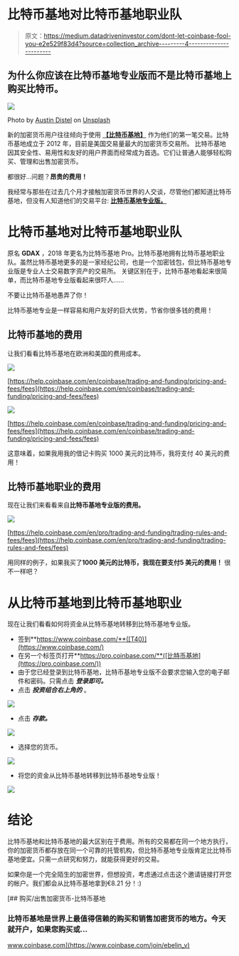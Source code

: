 # 比特币基地对比特币基地职业队

> 原文：<https://medium.datadriveninvestor.com/dont-let-coinbase-fool-you-e2e529f83d4?source=collection_archive---------4----------------------->

## 为什么你应该在比特币基地专业版而不是比特币基地上购买比特币。

![](img/8ef87756ad73f758772de411b5795b9f.png)

Photo by [Austin Distel](https://unsplash.com/@austindistel?utm_source=unsplash&utm_medium=referral&utm_content=creditCopyText) on [Unsplash](https://unsplash.com/s/photos/coinbase?utm_source=unsplash&utm_medium=referral&utm_content=creditCopyText)

新的加密货币用户往往倾向于使用 [**【比特币基地】**](https://www.coinbase.com/join/ebelin_v) 作为他们的第一笔交易。比特币基地成立于 2012 年，目前是美国交易量最大的加密货币交易所。
比特币基地因其安全性、易用性和友好的用户界面而经常成为首选。它们让普通人能够轻松购买、管理和出售加密货币。

都很好…问题？**昂贵的费用！**

我经常与那些在过去几个月才接触加密货币世界的人交谈，尽管他们都知道比特币基地，但没有人知道他们的交易平台: [**比特币基地专业版。**](https://www.coinbase.com/join/ebelin_v)

# **比特币基地对比特币基地职业队**

原名 **GDAX** ，2018 年更名为比特币基地 Pro。比特币基地拥有比特币基地职业队。虽然比特币基地更多的是一家经纪公司，也是一个加密钱包，但比特币基地专业版是专业人士交易数字资产的交易所。
关键区别在于，比特币基地看起来很简单，而比特币基地专业版看起来很吓人……

不要让比特币基地愚弄了你！

比特币基地专业是一样容易和用户友好的巨大优势，节省你很多钱的费用！

## **比特币基地的费用**

让我们看看比特币基地在欧洲和美国的费用成本。

![](img/cc08fd20ba7e2cef833e2705cd47ce9b.png)

[https://help.coinbase.com/en/coinbase/trading-and-funding/pricing-and-fees/fees](https://help.coinbase.com/en/coinbase/trading-and-funding/pricing-and-fees/fees)

![](img/c6b4f3cee7177d1fd169c215f5ca3c8d.png)

[https://help.coinbase.com/en/coinbase/trading-and-funding/pricing-and-fees/fees](https://help.coinbase.com/en/coinbase/trading-and-funding/pricing-and-fees/fees)

这意味着，如果我用我的借记卡购买 1000 美元的比特币，我将支付 40 美元的费用！

## 比特币基地职业的费用

现在让我们来看看来自**比特币基地专业版的费用。**

![](img/e7656d2b0dd45f60cc1dc76a182f3d44.png)

[https://help.coinbase.com/en/pro/trading-and-funding/trading-rules-and-fees/fees](https://help.coinbase.com/en/pro/trading-and-funding/trading-rules-and-fees/fees)

用同样的例子，如果我买了**1000 美元的比特币，**我现在要支付**5 美元的费用！** 很不一样吧？

# 从比特币基地到比特币基地职业

现在让我们看看如何将资金从比特币基地转移到比特币基地专业版。

*   签到**https://www.coinbase.com/**([T40)](https://www.coinbase.com/)
*   在另一个标签页打开**https://pro.coinbase.com/**([比特币基地](https://pro.coinbase.com/))
*   由于您已经登录到比特币基地，比特币基地专业版不会要求您输入您的电子邮件和密码。只需点击 ***登录即可。***
*   点击 ***投资组合右上角的*** 。

![](img/97b20908e9b6facac3af69f46065d101.png)

*   点击 ***存款。***

![](img/a6bae71304117ef1361c0013a8096ffe.png)

*   选择您的货币。

![](img/480e945b1cd684063101988cd967a528.png)

*   将您的资金从比特币基地转移到比特币基地专业版！

![](img/0f159fa02a49e0c4273b55beac2e8f31.png)

# **结论**

比特币基地和比特币基地的最大区别在于费用。所有的交易都在同一个地方执行，你的加密货币都存放在同一个可靠的托管机构，但比特币基地专业版肯定比比特币基地便宜。只需一点研究和努力，就能获得更好的交易。

如果你是一个完全陌生的加密世界，但想投资，考虑通过点击这个邀请链接打开您的帐户。我们都会从比特币基地拿到€8.21 分！:)

[](https://www.coinbase.com/join/ebelin_v) [## 购买/出售加密货币-比特币基地

### 比特币基地是世界上最值得信赖的购买和销售加密货币的地方。今天就开户，如果您购买或…

www.coinbase.com](https://www.coinbase.com/join/ebelin_v)